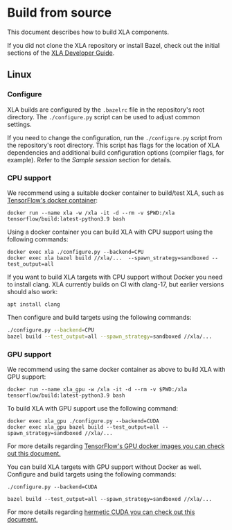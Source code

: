 # Build from source

This document describes how to build XLA components.

If you did not clone the XLA repository or install Bazel, check out the initial
sections of the [XLA Developer Guide](developer_guide.md).

## Linux

### Configure

XLA builds are configured by the `.bazelrc` file in the repository's root
directory. The `./configure.py` script can be used to adjust common settings.

If you need to change the configuration, run the `./configure.py` script from
the repository's root directory. This script has flags for the location of XLA
dependencies and additional build configuration options (compiler flags, for
example). Refer to the *Sample session* section for details.

### CPU support

We recommend using a suitable docker container to build/test XLA, such as
[TensorFlow's docker container](https://www.tensorflow.org/install/docker):

```
docker run --name xla -w /xla -it -d --rm -v $PWD:/xla tensorflow/build:latest-python3.9 bash
```

Using a docker container you can build XLA with CPU support using the following
commands:

```
docker exec xla ./configure.py --backend=CPU
docker exec xla bazel build //xla/...  --spawn_strategy=sandboxed --test_output=all
```

If you want to build XLA targets with CPU support without Docker you need to
install clang. XLA currently builds on CI with clang-17, but earlier versions
should also work:

```
apt install clang
```

Then configure and build targets using the following commands:

```sh
./configure.py --backend=CPU
bazel build --test_output=all --spawn_strategy=sandboxed //xla/...
```

### GPU support

We recommend using the same docker container as above to build XLA with GPU
support:

```
docker run --name xla_gpu -w /xla -it -d --rm -v $PWD:/xla tensorflow/build:latest-python3.9 bash
```

To build XLA with GPU support use the following command:

```
docker exec xla_gpu ./configure.py --backend=CUDA
docker exec xla_gpu bazel build --test_output=all --spawn_strategy=sandboxed //xla/...
```

For more details regarding
[TensorFlow's GPU docker images you can check out this document.](https://www.tensorflow.org/install/source#gpu_support_2)

You can build XLA targets with GPU support without Docker as well. Configure and
build targets using the following commands:

```
./configure.py --backend=CUDA

bazel build --test_output=all --spawn_strategy=sandboxed //xla/...
```

For more details regarding
[hermetic CUDA you can check out this document.](hermetic_cuda.md)
